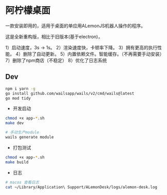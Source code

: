 # 阿柠檬桌面

一款安装即用的，适用于桌面的单应用ALemonJS机器人操作的程序。

这是全新重构版，相比于旧版本(基于electron)，

1）启动速度，3s -> 1s。
2）渲染速度快，卡顿率下降。
3）拥有更高的执行性能。
4）删除了自动更新。
5）内置依赖文件。智能缓存。（不再需要手动安装）
7）删除了npm商店（不稳定）
8）优化了日志系统

## Dev

```sh
npm i yarn -g
go install github.com/wailsapp/wails/v2/cmd/wails@latest
go mod tidy
```

- 开发启动

```sh
chmod +x app-*.sh 
make dev
```

```sh
# 手动生产module
wails generate module  
```

- 打包测试

```sh
chmod +x app-*.sh 
make build
```

- 日志

```sh
# macos 查看日志
cat ~/Library/Application\ Support/ALemonDesk/logs/alemon-desk.log
```